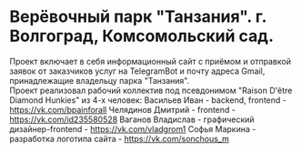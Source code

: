 # Верёвочный парк "Танзания". г. Волгоград, Комсомольский сад.
Проект включает в себя информационный сайт с приёмом и отправкой заявок от заказчиков услуг на TelegramBot и почту адреса Gmail, 
принадлежащие владельцу парка "Танзания".  
Проект реализовал рабочий коллектив под псевдонимом "Raison D'être Diamond Hunkies" из 4-х человек:
Васильев Иван - backend, frontend - https://vk.com/bpainforall
Челядинов Дмитрий - frontend - https://vk.com/id235580528
Ваганов Владислав - графический дизайнер-frontend - https://vk.com/vladgrom1
Софья Маркина - разработка логотипа сайта - https://vk.com/sonchous_m
